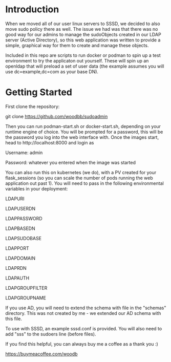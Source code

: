 # Introduction 
When we moved all of our user linux servers to SSSD, we decided to also move sudo policy there as well.  The issue we had was that there was no good way for our admins to manage the sudoObjects created in our LDAP server (Active Directory), so this web application was written to provide a simple, graphical way for them to create and manage these objects.

Included in this repo are scripts to run docker or podman to spin up a test environment to try the applicaton out yourself.  These will spin up an openldap that will preload a set of user data (the example assumes you will use dc=example,dc=com as your base DN).

# Getting Started

First clone the repository:  

git clone https://github.com/woodbb/sudoadmin

Then you can run podman-start.sh or docker-start.sh, depending on your runtime engine of choice.  You will be prompted for a password, this will be the password you log into the web interface with.  Once the images start, head to http://localhost:8000 and login as 

Username: admin

Password: whatever you entered when the image was started


You can also run this on kubernetes (we do), with a PV created for your flask_sessions (so you can scale the number of pods running the web application out past 1).  You will need to pass in the following environmental variables in your deployment:

LDAPURI

LDAPUSERDN

LDAPPASSWORD

LDAPBASEDN

LDAPSUDOBASE

LDAPPORT

LDAPDOMAIN

LDAPRDN

LDAPAUTH

LDAPGROUPFILTER

LDAPGROUPNAME

If you use AD, you will need to extend the schema with file in the "schemas" directory.  This was not created by me - we extended our AD schema with this file.

To use with SSSD, an example sssd.conf is provided.  You will also need to add "sss" to the sudoers line (before files).

If you find this helpful, you can always buy me a coffee as a thank you :)

https://buymeacoffee.com/woodb
